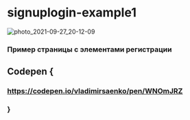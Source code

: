 # signuplogin-example1

![photo_2021-09-27_20-12-09](https://user-images.githubusercontent.com/56477695/135536296-c3dafa4c-5343-4d04-ba62-30bb3beaee18.jpg)

### Пример страницы с элементами регистрации

## Codepen {

### https://codepen.io/vladimirsaenko/pen/WNOmJRZ

### }
